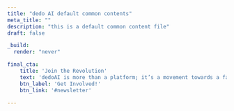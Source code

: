 ```yaml
---
title: "dedo AI default common contents"
meta_title: ""
description: "this is a default common content file"
draft: false

_build:
  render: "never"

final_cta:
    title: 'Join the Revolution'
    text: 'dedoAI is more than a platform; it’s a movement towards a fairer, more transparent data economy. Be part of the change.'
    btn_label: 'Get Involved!'
    btn_link: '#newsletter'

---
```

